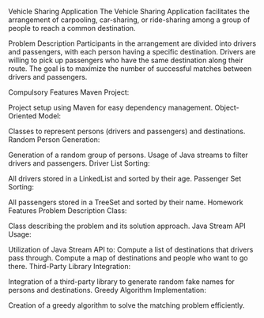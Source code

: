 Vehicle Sharing Application
The Vehicle Sharing Application facilitates the arrangement of carpooling, car-sharing, or ride-sharing among a group of people to reach a common destination.

Problem Description
Participants in the arrangement are divided into drivers and passengers, with each person having a specific destination. Drivers are willing to pick up passengers who have the same destination along their route. The goal is to maximize the number of successful matches between drivers and passengers.

Compulsory Features
Maven Project:

Project setup using Maven for easy dependency management.
Object-Oriented Model:

Classes to represent persons (drivers and passengers) and destinations.
Random Person Generation:

Generation of a random group of persons.
Usage of Java streams to filter drivers and passengers.
Driver List Sorting:

All drivers stored in a LinkedList and sorted by their age.
Passenger Set Sorting:

All passengers stored in a TreeSet and sorted by their name.
Homework Features
Problem Description Class:

Class describing the problem and its solution approach.
Java Stream API Usage:

Utilization of Java Stream API to:
Compute a list of destinations that drivers pass through.
Compute a map of destinations and people who want to go there.
Third-Party Library Integration:

Integration of a third-party library to generate random fake names for persons and destinations.
Greedy Algorithm Implementation:

Creation of a greedy algorithm to solve the matching problem efficiently.
